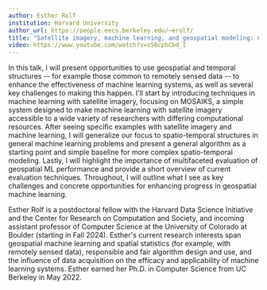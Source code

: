 ```yaml
---
author: Esther Rolf
institution: Harvard University
author_url: https://people.eecs.berkeley.edu/~erolf/
title: "Satellite imagery, machine learning, and geospatial modeling: Challenges and opportunities"
video: https://www.youtube.com/watch?v=sS6cphCbd_I
---
```


In this talk, I will present opportunities to use geospatial and temporal structures -- for example those common to remotely sensed data -- to enhance the effectiveness of machine learning systems, as well as several key challenges to making this happen. I'll start by introducing techniques in machine learning with satellite imagery, focusing on MOSAIKS, a simple system designed to make machine learning with satellite imagery accessible to a wide variety of researchers with differing computational resources. After seeing specific examples with satellite imagery and machine learning, I will generalize our focus to spatio-temporal structures in general machine learning problems and present a general algorithm as a starting point and simple baseline for more complex spatio-temporal modeling. Lastly, I will highlight the importance of multifaceted evaluation of geospatial ML performance and provide a short overview of current evaluation techniques. Throughout, I will outline what I see as key challenges and concrete opportunities for enhancing progress in geospatial machine learning.

Esther Rolf is a postdoctoral fellow with the Harvard Data Science Initiative and the Center for Research on Computation and Society, and incoming assistant professor of Computer Science at the University of Colorado at Boulder (starting in Fall 2024). Esther's current research interests span geospatial machine learning and spatial statistics (for example, with remotely sensed data), responsible and fair algorithm design and use, and the influence of data acquisition on the efficacy and applicability of machine learning systems. Esther earned her Ph.D. in Computer Science from UC Berkeley in May 2022.